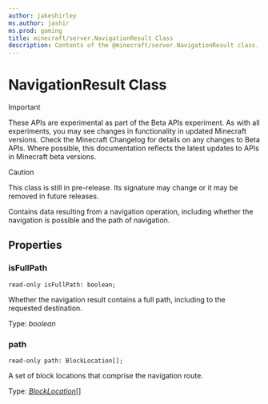 ```yaml
---
author: jakeshirley
ms.author: jashir
ms.prod: gaming
title: minecraft/server.NavigationResult Class
description: Contents of the @minecraft/server.NavigationResult class.
---
```

# NavigationResult Class
>[!IMPORTANT]
>These APIs are experimental as part of the Beta APIs experiment. As with all experiments, you may see changes in functionality in updated Minecraft versions. Check the Minecraft Changelog for details on any changes to Beta APIs. Where possible, this documentation reflects the latest updates to APIs in Minecraft beta versions.

> [!CAUTION]
> This class is still in pre-release.  Its signature may change or it may be removed in future releases.

Contains data resulting from a navigation operation, including whether the navigation is possible and the path of navigation.

## Properties

### **isFullPath**
`read-only isFullPath: boolean;`

Whether the navigation result contains a full path, including to the requested destination.

Type: *boolean*

### **path**
`read-only path: BlockLocation[];`

A set of block locations that comprise the navigation route.

Type: [*BlockLocation*](BlockLocation.md)[]


